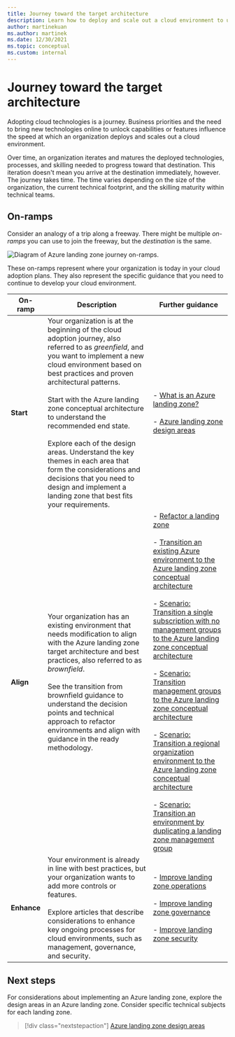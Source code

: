 ```yaml
---
title: Journey toward the target architecture
description: Learn how to deploy and scale out a cloud environment to ultimately implement the target architecture for Azure landing zones.
author: martinekuan
ms.author: martinek
ms.date: 12/30/2021
ms.topic: conceptual
ms.custom: internal
---
```


# Journey toward the target architecture

Adopting cloud technologies is a journey. Business priorities and the need to bring new technologies online to unlock capabilities or features influence the speed at which an organization deploys and scales out a cloud environment.

Over time, an organization iterates and matures the deployed technologies, processes, and skilling needed to progress toward that destination. This iteration doesn't mean you arrive at the destination immediately, however. The journey takes time. The time varies depending on the size of the organization, the current technical footprint, and the skilling maturity within technical teams.

## On-ramps

Consider an analogy of a trip along a freeway. There might be multiple *on-ramps* you can use to join the freeway, but the *destination* is the same.

![Diagram of Azure landing zone journey on-ramps.](../../_images/ready/alz-journey.png)

These on-ramps represent where your organization is today in your cloud adoption plans. They also represent the specific guidance that you need to continue to develop your cloud environment.

| On-ramp | Description | Further guidance |
|--|--|--|
| **Start** | Your organization is at the beginning of the cloud adoption journey, also referred to as *greenfield*, and you want to implement a new cloud environment based on best practices and proven architectural patterns. <br><br> Start with the Azure landing zone conceptual architecture to understand the recommended end state. <br><br> Explore each of the design areas. Understand the key themes in each area that form the considerations and decisions that you need to design and implement a landing zone that best fits your requirements. | - [What is an Azure landing zone?](./index.md) <br><br> - [Azure landing zone design areas](./design-areas.md) |
| **Align** | Your organization has an existing environment that needs modification to align with the Azure landing zone target architecture and best practices, also referred to as *brownfield*. <br><br> See the transition from brownfield guidance to understand the decision points and technical approach to refactor environments and align with guidance in the ready methodology. | - [Refactor a landing zone](./refactor.md) <br><br> - [Transition an existing Azure environment to the Azure landing zone conceptual architecture](./../enterprise-scale/transition.md) <br><br> - [Scenario: Transition a single subscription with no management groups to the Azure landing zone conceptual architecture](./align-scenario-single-subscription.md) <br><br> - [Scenario: Transition management groups to the Azure landing zone conceptual architecture](./align-scenario-multiple-management-groups.md) <br><br> - [Scenario: Transition a regional organization environment to the Azure landing zone conceptual architecture](./align-scenario-regional-org.md) <br><br> - [Scenario: Transition an environment by duplicating a landing zone management group](./align-approach-duplicate-brownfield-audit-only.md) |
| **Enhance** | Your environment is already in line with best practices, but your organization wants to add more controls or features. <br><br> Explore articles that describe considerations to enhance key ongoing processes for cloud environments, such as management, governance, and security. | - [Improve landing zone operations](../considerations/landing-zone-operations.md) <br><br> - [Improve landing zone governance](../considerations/landing-zone-governance.md) <br><br> - [Improve landing zone security](../considerations/landing-zone-security.md) |

## Next steps

For considerations about implementing an Azure landing zone, explore the design areas in an Azure landing zone. Consider specific technical subjects for each landing zone.

> [!div class="nextstepaction"]
> [Azure landing zone design areas](./design-areas.md)
